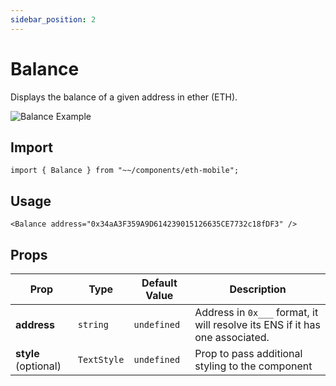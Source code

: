 ```yaml
---
sidebar_position: 2
---
```


# Balance

Displays the balance of a given address in ether (ETH).

![Balance Example](/img/Balance.png)

## Import

```tsx
import { Balance } from "~~/components/eth-mobile";
```

## Usage

```tsx
<Balance address="0x34aA3F359A9D614239015126635CE7732c18fDF3" />
```

## Props

| Prop                 | Type        | Default Value | Description                                                                  |
| -------------------- | ----------- | ------------- | ---------------------------------------------------------------------------- |
| **address**          | `string`    | `undefined`   | Address in `0x___` format, it will resolve its ENS if it has one associated. |
| **style** (optional) | `TextStyle` | `undefined`   | Prop to pass additional styling to the component                             |
